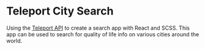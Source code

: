 <h1>Teleport City Search</h1>

<p>Using the <a href="https://developers.teleport.org/api/getting_started/">Teleport API</a> to create a search app with React and SCSS. This app can be used to search for quality of life info on various cities around the world.</p>